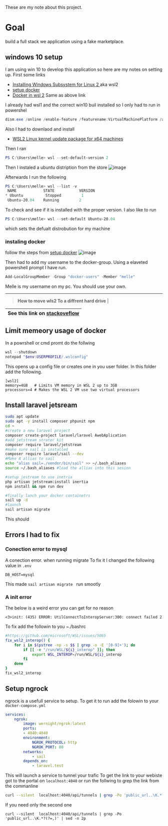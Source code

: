 These are my note about this project.

# Goal ## 
build a full stack we application using a fake marketplace.


## windows 10 setup ## 

I am using win 10 to develop this application so here are my notes on setting up. First some links
-  [Installing Windows Subsystem for Linux 2 ](https://docs.microsoft.com/nl-nl/windows/wsl/install-win10) aka wsl2
- [setup docker](https://docs.microsoft.com/en-us/windows/wsl/tutorials/wsl-containers)
- [Docker in wsl 2](https://code.visualstudio.com/blogs/2020/03/02/docker-in-wsl2) Same as above link


I already had wsl1 and the correct win10 buil installed so I only had to run in powershel
```powershell
dism.exe /online /enable-feature /featurename:VirtualMachinePlatform /all /norestart
```
Also I had to downlaod and install
 * [WSL2 Linux kernel update package for x64 machines](https://docs.microsoft.com/nl-nl/windows/wsl/install-win10#step-4---download-the-linux-kernel-update-package)

Then I ran
 ```powershell
PS C:\Users\melle> wsl --set-default-version 2
 ```
Then I instaled a ubuntu distription from the store
![image](./images/Screenshot_2020-12-31_104634.png)

Afterwards I run  the following
 ```powershell
PS C:\Users\melle> wsl --list -v
  NAME            STATE           VERSION
* Ubuntu          Stopped         1
  Ubuntu-20.04    Running         2
```

To check and see if it is installed with the proper version.
I also like to run 
```powershell
PS C:\Users\melle> wsl --set-default Ubuntu-20.04
```

which sets the defualt distrobution for my machine

### instaling docker
follow the steps from 
[setup docker](https://docs.microsoft.com/en-us/windows/wsl/tutorials/wsl-containers)
![image](./images/Screenshot_2020-12-31_110319.png)


Then had to add my username to the docker-group.
Using a elaveted powershell prompt I have run.
```powershell
Add-LocalGroupMember -Group "docker-users" -Member "melle" 
```

Melle is my username on my pc. You should use your own.

---

>**How to move wls2 To a diffrent hard drive** |

| See this link on [stackoveflow](https://stackoverflow.com/a/62533123/3599)              |
|----------------------------------------------------------------------------------------:|
## Limit memeory usage of docker ##
In a powrshell or cmd promt do the follwing
```powershell
wsl --shutdown
notepad "$env:USERPROFILE/.wslconfig"
```
This opens up a config file or creates one in you user folder.
In this folder add the following.
```
[wsl2]
memory=4GB   # Limits VM memory in WSL 2 up to 3GB
processors=4 # Makes the WSL 2 VM use two virtual processors
```


## Install laravel jetsream

```Bash
sudo apt update
sudo apt -y install composer phpunit npm
cd ~
#create a new laravel project
composer create-project laravel/laravel AwebAplication 
#add jetstream strater kit 
composer require laravel/jetstream
#make sure sail is installed
composer require laravel/sail --dev
#Make A allias to sail
echo "alias sail=./vendor/bin/sail" >> ~/.bash_aliases 
source ~/.bash_aliases #load the allias into this sesion 

#setup jestream to use inetria
php artisan jetstream:install inertia
npm install && npm run dev

#finally lanch your docker containetrs 
sail up -d
#launch 
sail artisan migrate 
```
This should 

## Errors I had to fix
### Conection error  to mysql
A conection error. when running migrate 
To fix it I changed the following value in `.env`
``` 
DB_HOST=mysql
```
This made `sail artisan migrate ` run smootly 

### A init error 
The below is a weird error you can get for no reason
```
<3>init: (435) ERROR: UtilConnectToInteropServer:300: connect failed 2
```
To fix add the followin to you ~./bashrc
```bash
#https://github.com/microsoft/WSL/issues/5065
fix_wsl2_interop() {
    for i in $(pstree -np -s $$ | grep -o -E '[0-9]+'); do
        if [[ -e "/run/WSL/${i}_interop" ]]; then
            export WSL_INTEROP=/run/WSL/${i}_interop
        fi
    done
}
fix_wsl2_interop
```
##  Setup ngrock ## 

ngrock is a usefull service to setup.
To get it to run add the folowin to your `docker-compose.yml`
```yml
services:
    ngrok:
        image: wernight/ngrok:latest
        ports:
        - 4040:4040
        environment:
            NGROK_PROTOCOL: http
            NGROK_PORT: 80
        networks: 
            - sail
        depends_on:
            - laravel.test        
```
This will launch a service to tunnel your trafic
To get the link to your webiste got to the portal on `localhost:4040` or 
run the follwing to grep the link from the commanline
```Bash
curl --silent  localhost:4040/api/tunnels | grep -Po 'public_url..\K.*?(?=,)' 
```
If you need only the second one
```
curl --silent  localhost:4040/api/tunnels | grep -Po 'public_url..\K.*?(?=,)' | sed -n 2p
```